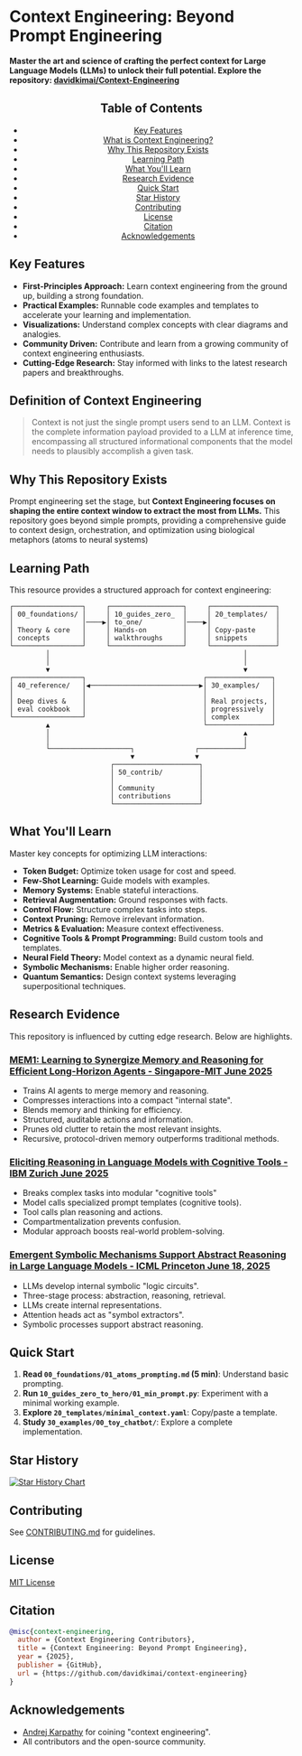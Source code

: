 # Context Engineering: Beyond Prompt Engineering

**Master the art and science of crafting the perfect context for Large Language Models (LLMs) to unlock their full potential.  Explore the repository: [davidkimai/Context-Engineering](https://github.com/davidkimai/Context-Engineering)**

<div align="center">
  
## Table of Contents

*   [Key Features](#key-features)
*   [What is Context Engineering?](#definition-of-context-engineering)
*   [Why This Repository Exists](#why-this-repository-exists)
*   [Learning Path](#learning-path)
*   [What You'll Learn](#what-youll-learn)
*   [Research Evidence](#research-evidence)
*   [Quick Start](#quick-start)
*   [Star History](#star-history)
*   [Contributing](#contributing)
*   [License](#license)
*   [Citation](#citation)
*   [Acknowledgements](#acknowledgements)
</div>

## Key Features

*   **First-Principles Approach:**  Learn context engineering from the ground up, building a strong foundation.
*   **Practical Examples:**  Runnable code examples and templates to accelerate your learning and implementation.
*   **Visualizations:**  Understand complex concepts with clear diagrams and analogies.
*   **Community Driven:**  Contribute and learn from a growing community of context engineering enthusiasts.
*   **Cutting-Edge Research:**  Stay informed with links to the latest research papers and breakthroughs.

## Definition of Context Engineering

> Context is not just the single prompt users send to an LLM. Context is the complete information payload provided to a LLM at inference time, encompassing all structured informational components that the model needs to plausibly accomplish a given task.

## Why This Repository Exists

Prompt engineering set the stage, but **Context Engineering focuses on shaping the entire context window to extract the most from LLMs.** This repository goes beyond simple prompts, providing a comprehensive guide to context design, orchestration, and optimization using biological metaphors (atoms to neural systems)

## Learning Path

This resource provides a structured approach for context engineering:

```
┌─────────────────┐     ┌──────────────────┐     ┌────────────────┐
│ 00_foundations/ │     │ 10_guides_zero_  │     │ 20_templates/  │
│                 │────▶│ to_one/          │────▶│                │
│ Theory & core   │     │ Hands-on         │     │ Copy-paste     │
│ concepts        │     │ walkthroughs     │     │ snippets       │
└─────────────────┘     └──────────────────┘     └────────────────┘
         │                                                │
         │                                                │
         ▼                                                ▼
┌─────────────────┐                             ┌────────────────┐
│ 40_reference/   │◀───────────────────────────▶│ 30_examples/   │
│                 │                             │                │
│ Deep dives &    │                             │ Real projects, │
│ eval cookbook   │                             │ progressively  │
└─────────────────┘                             │ complex        │
         ▲                                      └────────────────┘
         │                                                ▲
         │                                                │
         └────────────────────┐               ┌───────────┘
                              ▼               ▼
                         ┌─────────────────────┐
                         │ 50_contrib/         │
                         │                     │
                         │ Community           │
                         │ contributions       │
                         └─────────────────────┘
```

## What You'll Learn

Master key concepts for optimizing LLM interactions:

*   **Token Budget:** Optimize token usage for cost and speed.
*   **Few-Shot Learning:** Guide models with examples.
*   **Memory Systems:** Enable stateful interactions.
*   **Retrieval Augmentation:** Ground responses with facts.
*   **Control Flow:** Structure complex tasks into steps.
*   **Context Pruning:** Remove irrelevant information.
*   **Metrics & Evaluation:**  Measure context effectiveness.
*   **Cognitive Tools & Prompt Programming:** Build custom tools and templates.
*   **Neural Field Theory:** Model context as a dynamic neural field.
*   **Symbolic Mechanisms:** Enable higher order reasoning.
*   **Quantum Semantics:**  Design context systems leveraging superpositional techniques.

## Research Evidence

This repository is influenced by cutting edge research. Below are highlights.

### **[MEM1: Learning to Synergize Memory and Reasoning for Efficient Long-Horizon Agents - Singapore-MIT June 2025](https://www.arxiv.org/pdf/2506.15841)**

*   Trains AI agents to merge memory and reasoning.
*   Compresses interactions into a compact "internal state".
*   Blends memory and thinking for efficiency.
*   Structured, auditable actions and information.
*   Prunes old clutter to retain the most relevant insights.
*   Recursive, protocol-driven memory outperforms traditional methods.

### **[Eliciting Reasoning in Language Models with Cognitive Tools - IBM Zurich June 2025](https://www.arxiv.org/pdf/2506.12115)**

*   Breaks complex tasks into modular "cognitive tools"
*   Model calls specialized prompt templates (cognitive tools).
*   Tool calls plan reasoning and actions.
*   Compartmentalization prevents confusion.
*   Modular approach boosts real-world problem-solving.

### **[Emergent Symbolic Mechanisms Support Abstract Reasoning in Large Language Models - ICML Princeton June 18, 2025](https://openreview.net/forum?id=y1SnRPDWx4)**

*   LLMs develop internal symbolic "logic circuits".
*   Three-stage process: abstraction, reasoning, retrieval.
*   LLMs create internal representations.
*   Attention heads act as "symbol extractors".
*   Symbolic processes support abstract reasoning.

## Quick Start

1.  **Read `00_foundations/01_atoms_prompting.md` (5 min)**: Understand basic prompting.
2.  **Run `10_guides_zero_to_hero/01_min_prompt.py`**: Experiment with a minimal working example.
3.  **Explore `20_templates/minimal_context.yaml`**: Copy/paste a template.
4.  **Study `30_examples/00_toy_chatbot/`**: Explore a complete implementation.

## Star History

[![Star History Chart](https://api.star-history.com/svg?repos=davidkimai/Context-Engineering&type=Date)](https://www.star-history.com/#davidkimai/Context-Engineering&Date)

## Contributing

See [CONTRIBUTING.md](.github/CONTRIBUTING.md) for guidelines.

## License

[MIT License](LICENSE)

## Citation

```bibtex
@misc{context-engineering,
  author = {Context Engineering Contributors},
  title = {Context Engineering: Beyond Prompt Engineering},
  year = {2025},
  publisher = {GitHub},
  url = {https://github.com/davidkimai/context-engineering}
}
```

## Acknowledgements

*   [Andrej Karpathy](https://x.com/karpathy/status/1937902205765607626) for coining "context engineering".
*   All contributors and the open-source community.